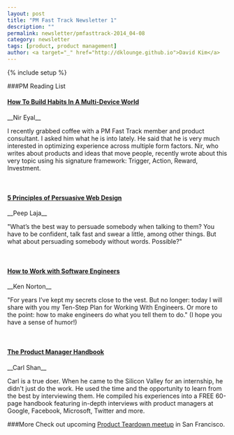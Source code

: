 ```yaml
---
layout: post
title: "PM Fast Track Newsletter 1"
description: ""
permalink: newsletter/pmfasttrack-2014_04-08
category: newsletter
tags: [product, product management]
author: <a target="_" href="http://dklounge.github.io">David Kim</a>
---
```

{% include setup %}

###PM Reading List
<h4><a target="out" href="http://www.nirandfar.com/2014/03/multi-device.html">How To Build Habits In A Multi-Device World</a></h4>
__Nir Eyal__

I recently grabbed coffee with a PM Fast Track member and product consultant. I asked him what he is into lately. He said that he is very much interested in optimizing experience across multiple form factors. Nir, who writes about products and ideas that move people, recently wrote about this very topic using his signature framework: Trigger, Action, Reward, Investment.

<br />
<h4><a target="out" href="http://conversionxl.com/5-principles-of-persuasive-web-design/">5 Principles of Persuasive Web Design</a></h4>
__Peep Laja__

"What’s the best way to persuade somebody when talking to them? You have to be confident, talk fast and swear a little, among other things. But what about persuading somebody without words.  Possible?"

<br />
<h4><a target="out" href="https://www.kennethnorton.com/essays/how-to-work-with-software-engineers.html">How to Work with Software Engineers</a></h4>
__Ken Norton__

"For years I’ve kept my secrets close to the vest. But no longer: today I will share with you my Ten-Step Plan for Working With Engineers. Or more to the point: how to make engineers do what you tell them to do." (I hope you have a sense of humor!)

<br />
<h4><a target="out" href="http://thepmhandbook.com/">The Product Manager Handbook</a></h4>
__Carl Shan__

Carl is a true doer. When he came to the Silicon Valley for an internship, he didn\'t just do the work. He used the time and the opportunity to learn from the best by interviewing them. He compiled his experiences into a FREE 60-page handbook featuring in-depth interviews with product managers at Google, Facebook, Microsoft, Twitter and more.


###More
Check out upcoming [Product Teardown meetup](http://www.meetup.com/ProductManagementFastTrack/) in San Francisco.

